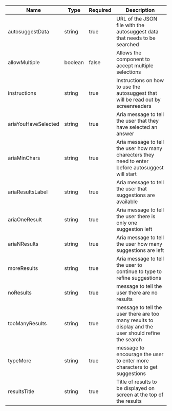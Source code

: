 | Name                | Type    | Required | Description                                                                                          |
| ------------------- | ------- | -------- | ---------------------------------------------------------------------------------------------------- |
| autosuggestData     | string  | true     | URL of the JSON file with the autosuggest data that needs to be searched                             |
| allowMultiple       | boolean | false    | Allows the component to accept multiple selections                                                   |
| instructions        | string  | true     | Instructions on how to use the autosuggest that will be read out by screenreaders                    |
| ariaYouHaveSelected | string  | true     | Aria message to tell the user that they have selected an answer                                      |
| ariaMinChars        | string  | true     | Aria message to tell the user how many charecters they need to enter before autosuggest will start   |
| ariaResultsLabel    | string  | true     | Aria message to tell the user that suggestions are available                                         |
| ariaOneResult       | string  | true     | Aria message to tell the user there is only one suggestion left                                      |
| ariaNResults        | string  | true     | Aria message to tell the user how many suggestions are left                                          |
| moreResults         | string  | true     | Aria message to tell the user to continue to type to refine suggestions                              |
| noResults           | string  | true     | message to tell the user there are no results                                                        |
| tooManyResults      | string  | true     | message to tell the user there are too many results to display and the user should refine the search |
| typeMore            | string  | true     | message to encourage the user to enter more characters to get suggestions                            |
| resultsTitle        | string  | true     | Title of results to be displayed on screen at the top of the results                                 |

